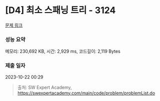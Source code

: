 # [D4] 최소 스패닝 트리 - 3124 

[문제 링크](https://swexpertacademy.com/main/code/problem/problemDetail.do?contestProbId=AV_mSnmKUckDFAWb) 

### 성능 요약

메모리: 230,692 KB, 시간: 2,929 ms, 코드길이: 2,119 Bytes

### 제출 일자

2023-10-22 00:29



> 출처: SW Expert Academy, https://swexpertacademy.com/main/code/problem/problemList.do